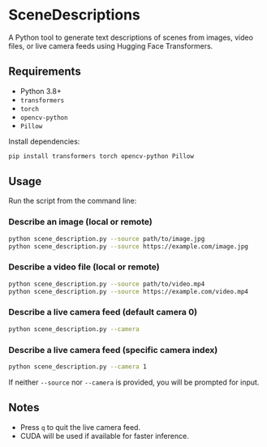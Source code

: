 # SceneDescriptions

A Python tool to generate text descriptions of scenes from images, video files, or live camera feeds using Hugging Face Transformers.

## Requirements

- Python 3.8+
- `transformers`
- `torch`
- `opencv-python`
- `Pillow`

Install dependencies:
```sh
pip install transformers torch opencv-python Pillow
```

## Usage

Run the script from the command line:

### Describe an image (local or remote)
```sh
python scene_description.py --source path/to/image.jpg
python scene_description.py --source https://example.com/image.jpg
```

### Describe a video file (local or remote)
```sh
python scene_description.py --source path/to/video.mp4
python scene_description.py --source https://example.com/video.mp4
```

### Describe a live camera feed (default camera 0)
```sh
python scene_description.py --camera
```

### Describe a live camera feed (specific camera index)
```sh
python scene_description.py --camera 1
```

If neither `--source` nor `--camera` is provided, you will be prompted for input.

## Notes

- Press `q` to quit the live camera feed.
- CUDA will be used if available for faster inference.
